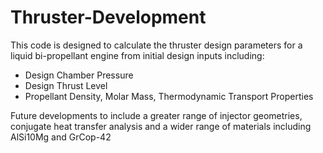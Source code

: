 # Thruster-Development

This code is designed to calculate the thruster design parameters
for a liquid bi-propellant engine from initial design inputs including:
- Design Chamber Pressure
- Design Thrust Level
- Propellant Density, Molar Mass, Thermodynamic Transport Properties

Future developments to include a greater range of injector geometries,
conjugate heat transfer analysis and a wider range of materials including AlSi10Mg and GrCop-42
